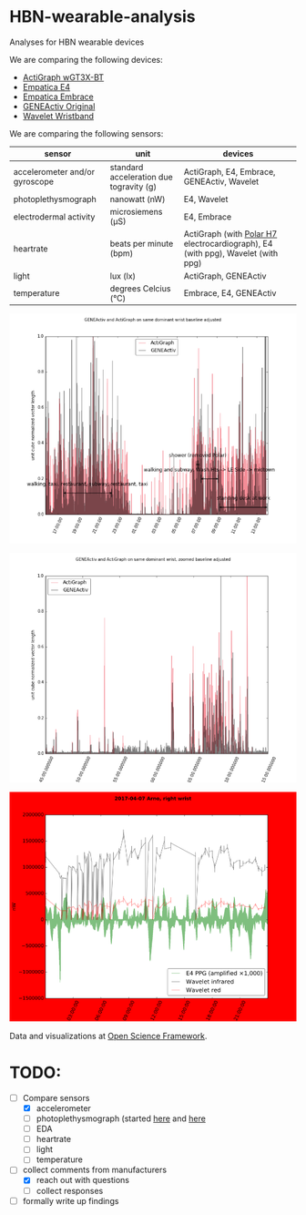 # HBN-wearable-analysis
Analyses for HBN wearable devices

We are comparing the following devices:

* [ActiGraph wGT3X-BT](http://actigraphcorp.com/products-showcase/activity-monitors/actigraph-wgt3x-bt/)
* [Empatica E4](https://www.empatica.com/e4-wristband)
* [Empatica Embrace](https://www.empatica.com/product-embrace)
* [GENEActiv Original](https://www.geneactiv.org/actigraphy/geneactiv-original/)
* [Wavelet Wristband](https://wavelethealth.com/products/)

We are comparing the following sensors:

sensor | unit | devices
------ | ---- | -------
accelerometer and/or gyroscope | standard acceleration due togravity (g) | ActiGraph, E4, Embrace, GENEActiv, Wavelet
photoplethysmograph | nanowatt (nW) | E4, Wavelet
electrodermal activity | microsiemens (μS) | E4, Embrace
heartrate | beats per minute (bpm) | ActiGraph (with [Polar H7](http://actigraphcorp.com/products/bluetooth-heart-rate-monitor/) electrocardiograph), E4 (with ppg), Wavelet (with ppg)
light | lux (lx) | ActiGraph, GENEActiv
temperature | degrees Celcius (°C) | Embrace, E4, GENEActiv

[![](line_charts/normalized_acc_GENEActiv_and_Actigraph_ba.png)](https://osf.io/bkv6s/)

[![](line_charts/normalized_acc_GENEActiv_and_Actigraph_zba.png)](https://osf.io/yfpn9/)

[![](line_charts/2017-04-07_Arno_right.png)](https://osf.io/4fj9t/)

Data and visualizations at [Open Science Framework](https://osf.io/dg869/).

# TODO:
* [ ] Compare sensors
  * [x] accelerometer
  * [ ] photoplethysmograph (started [here](https://github.com/ChildMindInstitute/HBN-wearable-analysis/blob/master/plot_normalized_ppgs.py) and [here](https://github.com/ChildMindInstitute/HBN-wearable-analysis/blob/master/chart_data_ppg.py)
  * [ ] EDA
  * [ ] heartrate
  * [ ] light
  * [ ] temperature
* [ ] collect comments from manufacturers
  * [x] reach out with questions
  * [ ] collect responses
* [ ] formally write up findings